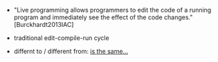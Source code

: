 


- "Live programming allows programmers to edit the code of a running program and immediately see the effect of the code changes." [Burckhardt2013IAC]
- traditional edit-compile-run cycle
    



- differnt to / different from: [is the same...](https://en.oxforddictionaries.com/usage/different-from-than-or-to)